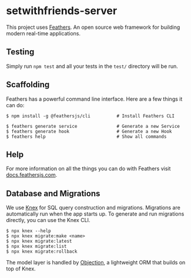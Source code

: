 # setwithfriends-server

This project uses [Feathers](http://feathersjs.com). An open source web
framework for building modern real-time applications.

## Testing

Simply run `npm test` and all your tests in the `test/` directory will be run.

## Scaffolding

Feathers has a powerful command line interface. Here are a few things it can do:

```
$ npm install -g @feathersjs/cli          # Install Feathers CLI

$ feathers generate service               # Generate a new Service
$ feathers generate hook                  # Generate a new Hook
$ feathers help                           # Show all commands
```

## Help

For more information on all the things you can do with Feathers visit
[docs.feathersjs.com](http://docs.feathersjs.com).

## Database and Migrations

We use [Knex](https://knexjs.org/) for SQL query construction and migrations.
Migrations are automatically run when the app starts up. To generate and run
migrations directly, you can use the Knex CLI.

```
$ npx knex --help
$ npx knex migrate:make <name>
$ npx knex migrate:latest
$ npx knex migrate:list
$ npx knex migrate:rollback
```

The model layer is handled by
[Objection](https://vincit.github.io/objection.js/), a lightweight ORM that
builds on top of Knex.
